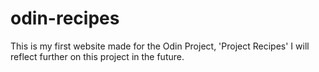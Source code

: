 # odin-recipes
This is my first website made for the Odin Project, 'Project Recipes'
I will reflect further on this project in the future.
